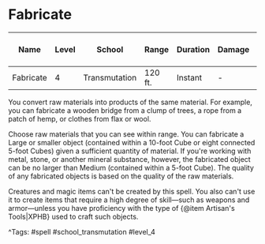 # Fabricate

| Name | Level | School | Range | Duration | Damage | Save DC & Type |
|------|-------|--------|-------|----------|--------|----------------|
| Fabricate | 4 | Transmutation | 120 ft. | Instant | - | - |

You convert raw materials into products of the same material. For example, you can fabricate a wooden bridge from a clump of trees, a rope from a patch of hemp, or clothes from flax or wool.

Choose raw materials that you can see within range. You can fabricate a Large or smaller object (contained within a 10-foot Cube or eight connected 5-foot Cubes) given a sufficient quantity of material. If you're working with metal, stone, or another mineral substance, however, the fabricated object can be no larger than Medium (contained within a 5-foot Cube). The quality of any fabricated objects is based on the quality of the raw materials.

Creatures and magic items can't be created by this spell. You also can't use it to create items that require a high degree of skill—such as weapons and armor—unless you have proficiency with the type of {@item Artisan's Tools|XPHB} used to craft such objects.

^Tags: #spell #school_transmutation #level_4
